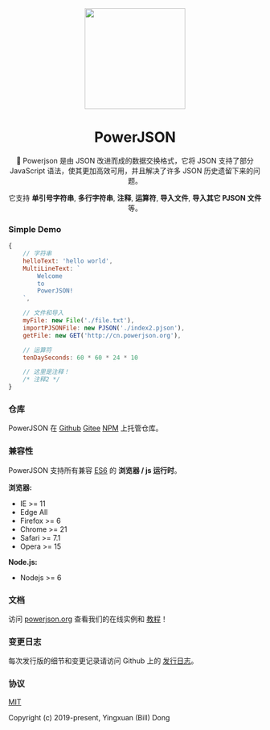 <div align='center'>
<img src='https://powerjson.github.io/PowerJSON-Website/logo-noopa.jpeg' height='200px'>

<h1>PowerJSON</h1>

:clap: Powerjson 是由 JSON 改进而成的数据交换格式，它将 JSON 支持了部分 JavaScript 语法，使其更加高效可用，并且解决了许多 JSON 历史遗留下来的问题。

它支持 **单引号字符串**, **多行字符串**, **注释**, **运算符**, **导入文件**, **导入其它 PJSON 文件** 等。
</div>

### Simple Demo
```javascript
{
    // 字符串
    helloText: 'hello world',
    MultiLineText: `
        Welcome
        to
        PowerJSON!
    `,

    // 文件和导入
    myFile: new File('./file.txt'),
    importPJSONFile: new PJSON('./index2.pjson'),
    getFile: new GET('http://cn.powerjson.org'),

    // 运算符
    tenDaySeconds: 60 * 60 * 24 * 10

    // 这里是注释！
    /* 注释2 */
}
```

### 仓库
PowerJSON 在 [Github](https://github.com/PowerJSON/PowerJSON) [Gitee](https://gitee.com/PowerJSON/PowerJSON) [NPM](https://www.npmjs.com/package/@powerjson/powerjson) 上托管仓库。

### 兼容性
PowerJSON 支持所有兼容 [ES6](https://caniuse.com/#feat=es6) 的 **浏览器 / js 运行时**。

**浏览器:**
- IE >= 11
- Edge All
- Firefox >= 6
- Chrome >= 21
- Safari >= 7.1
- Opera >= 15

**Node.js:**
- Nodejs >= 6

### 文档
访问 [powerjson.org](http://cn.powerjson.org) 查看我们的在线实例和 [教程](http://cn.powerjson.org/)！

### 变更日志
每次发行版的细节和变更记录请访问 Github 上的 [发行日志](https://github.com/PowerJSON/PowerJSON/releases)。

### 协议
[MIT](https://opensource.org/licenses/MIT)

Copyright (c) 2019-present, Yingxuan (Bill) Dong
